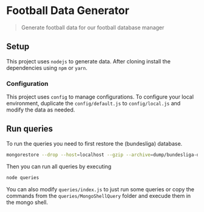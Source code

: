 # Football Data Generator

> Generate football data for our football database manager

## Setup

This project uses `nodejs` to generate data.
After cloning install the dependencies using `npm` or `yarn`.

### Configuration

This project uses `config` to manage configurations.
To configure your local environment, duplicate the `config/default.js` to `config/local.js` and modify the data as needed.

## Run queries

To run the queries you need to first restore the (bundesliga) database.

```sh
mongorestore --drop --host=localhost --gzip --archive=dump/bundesliga-database.gz
```

Then you can run all queries by executing

```sh
node queries
```

You can also modify `queries/index.js` to just run some queries or copy the commands from the `queries/MongoShellQuery` folder and execude them in the mongo shell.
